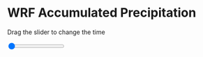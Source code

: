 <h1>WRF Accumulated Precipitation</h1>
<p>Drag the slider to change the time</p>

<div class="slidecontainer">
<input oninput='setImage(this)' class="slider" type="range" min="0" max="5" value="0" step="1" />
<img id='img'/>
</div>

<script>
var img = document.getElementById('img');
var img_array = ['/assets/images/wrf/r_wrfout_d01_2020-05-06_12:00:00.png',
'/assets/images/wrf/r_wrfout_d01_2020-05-06_13:00:00.png',
'/assets/images/wrf/r_wrfout_d01_2020-05-06_14:00:00.png',
'/assets/images/wrf/r_wrfout_d01_2020-05-06_15:00:00.png',
'/assets/images/wrf/r_wrfout_d01_2020-05-06_16:00:00.png',];
function setImage(obj)
{
        var value = obj.value;
        img.src = img_array[value];

}
</script>
